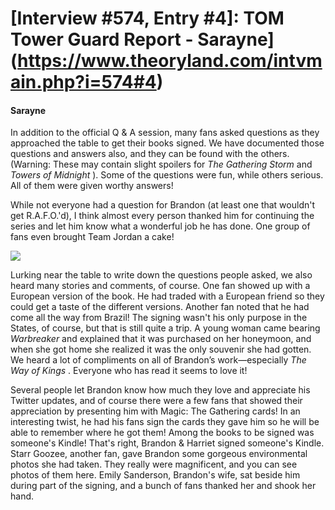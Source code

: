 # [Interview #574, Entry #4]: TOM Tower Guard Report - Sarayne](https://www.theoryland.com/intvmain.php?i=574#4)

#### Sarayne

In addition to the official Q & A session, many fans asked questions as they approached the table to get their books signed. We have documented those questions and answers also, and they can be found with the others. (Warning: These may contain slight spoilers for
*The Gathering Storm*
and
*Towers of Midnight*
). Some of the questions were fun, while others serious. All of them were given worthy answers!

While not everyone had a question for Brandon (at least one that wouldn't get R.A.F.O.'d), I think almost every person thanked him for continuing the series and let him know what a wonderful job he has done. One group of fans even brought Team Jordan a cake!

![](http://www.dragonmount.com/forums/uploads/1289351488/gallery_15164_51_670543.jpg)

Lurking near the table to write down the questions people asked, we also heard many stories and comments, of course. One fan showed up with a European version of the book. He had traded with a European friend so they could get a taste of the different versions. Another fan noted that he had come all the way from Brazil! The signing wasn't his only purpose in the States, of course, but that is still quite a trip. A young woman came bearing
*Warbreaker*
and explained that it was purchased on her honeymoon, and when she got home she realized it was the only souvenir she had gotten. We heard a lot of compliments on all of Brandon’s work—especially
*The Way of Kings*
. Everyone who has read it seems to love it!

Several people let Brandon know how much they love and appreciate his Twitter updates, and of course there were a few fans that showed their appreciation by presenting him with Magic: The Gathering cards! In an interesting twist, he had his fans sign the cards they gave him so he will be able to remember where he got them! Among the books to be signed was someone's Kindle! That's right, Brandon & Harriet signed someone's Kindle. Starr Goozee, another fan, gave Brandon some gorgeous environmental photos she had taken. They really were magnificent, and you can see photos of them here. Emily Sanderson, Brandon's wife, sat beside him during part of the signing, and a bunch of fans thanked her and shook her hand.

